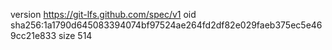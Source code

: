 version https://git-lfs.github.com/spec/v1
oid sha256:1a1790d645083394074bf97524ae264fd2df82e029faeb375ec5e469cc21e833
size 514
